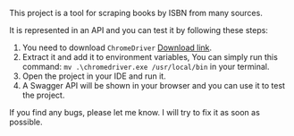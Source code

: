 ﻿This project is a tool for scraping books by ISBN from many sources.

It is represented in an API and you can test it by following these steps:

1. You need to download `ChromeDriver` [Download link](https://chromedriver.storage.googleapis.com/103.0.5060.53/chromedriver_win32.zip).
2. Extract it and add it to environment variables, You can simply run this command:
    `mv .\chromedriver.exe /usr/local/bin` in your terminal.
3. Open the project in your IDE and run it.
4. A Swagger API will be shown in your browser and you can use it to test the project.

If you find any bugs, please let me know. I will try to fix it as soon as possible.



